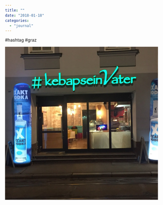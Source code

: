 ```yaml
---
title: ""
date: "2018-01-18"
categories: 
  - "journal"
---
```


#hashtag #graz

![](images/bdb47b0a2a.jpg)
